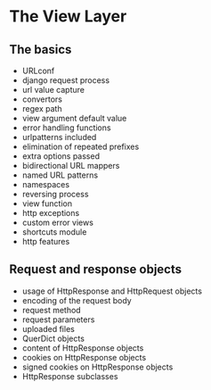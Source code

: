 <!-- bg=white fg=black -->

# The View Layer

## The basics

- URLconf
- django request process
- url value capture
- convertors
- regex path
- view argument default value
- error handling functions
- urlpatterns included
- elimination of repeated prefixes
- extra options passed
- bidirectional URL mappers
- named URL patterns
- namespaces
- reversing process
- view function
- http exceptions
- custom error views
- shortcuts module
- http features

## Request and response objects

- usage of HttpResponse and HttpRequest objects
- encoding of the request body
- request method
- request parameters
- uploaded files
- QuerDict objects
- content of HttpResponse objects
- cookies on HttpResponse objects
- signed cookies on HttpResponse objects
- HttpResponse subclasses
